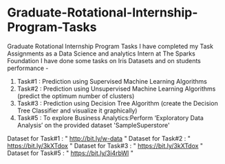 # Graduate-Rotational-Internship-Program-Tasks
Graduate Rotational Internship Program Tasks
I have completed my Task Assignments as a Data Science and analytics Intern at The Sparks Foundation
I have done some tasks on Iris Datasets and on students performance -
1. Task#1 : Prediction using Supervised Machine Learning Algorithms 
2. Task#2 : Prediction using Unsupervised Machine Learning Algorithms (predict the optimum number of clusters)
3. Task#3 : Prediction using Decision Tree Algorithm (create the Decision Tree Classifier and visualize it graphically)
4. Task#5 : To explore Business Analytics:Perform ‘Exploratory Data Analysis’ on the provided dataset 'SampleSuperstore'



Dataset for Task#1 : " http://bit.ly/w-data "
Dataset for Task#2 : " https://bit.ly/3kXTdox "
Dataset for Task#3 : " https://bit.ly/3kXTdox "
Dataset for Task#5 : " https://bit.ly/3i4rbWl "
